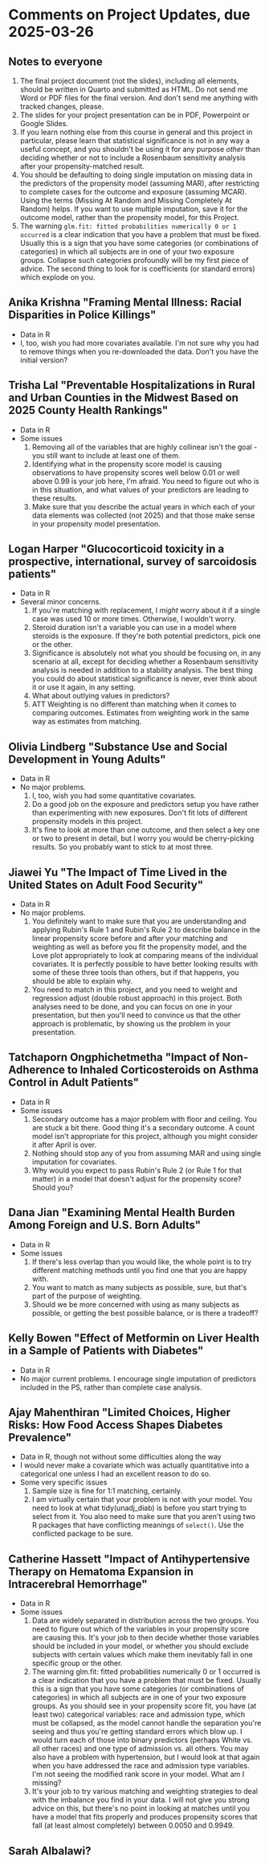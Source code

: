 # Comments on Project Updates, due 2025-03-26 

## Notes to everyone

1. The final project document (not the slides), including all elements, should be written in Quarto and submitted as HTML. Do not send me Word or PDF files for the final version. And don't send me anything with tracked changes, please.
2. The slides for your project presentation can be in PDF, Powerpoint or Google Slides.
3. If you learn nothing else from this course in general and this project in particular, please learn that statistical significance is not in any way a useful concept, and you shouldn't be using it for any purpose *other* than deciding whether or not to include a Rosenbaum sensitivity analysis after your propensity-matched result.
4. You should be defaulting to doing single imputation on missing data in the predictors of the propensity model (assuming MAR), after restricting to complete cases for the outcome and exposure (assuming MCAR). Using the terms (Missing At Random and Missing Completely At Random) helps. If you want to use multiple imputation, save it for the outcome model, rather than the propensity model, for this Project.
5. The warning `glm.fit: fitted probabilities numerically 0 or 1 occurred` is a clear indication that you have a problem that must be fixed. Usually this is a sign that you have some categories (or combinations of categories) in which all subjects are in one of your two exposure groups. Collapse such categories profoundly will be my first piece of advice. The second thing to look for is coefficients (or standard errors) which explode on you.

## Anika Krishna "Framing Mental Illness: Racial Disparities in Police Killings"

- Data in R
- I, too, wish you had more covariates available. I'm not sure why you had to remove things when you re-downloaded the data. Don't you have the initial version?

## Trisha Lal "Preventable Hospitalizations in Rural and Urban Counties in the Midwest Based on 2025 County Health Rankings"

- Data in R
- Some issues
    1. Removing all of the variables that are highly collinear isn't the goal - you still want to include at least one of them.
    2. Identifying what in the propensity score model is causing observations to have propensity scores well below 0.01 or well above 0.99 is your job here, I'm afraid. You need to figure out who is in this situation, and what values of your predictors are leading to these results.
    3. Make sure that you describe the actual years in which each of your data elements was collected (not 2025) and that those make sense in your propensity model presentation.

## Logan Harper "Glucocorticoid toxicity in a prospective, international, survey of sarcoidosis patients"

- Data in R
- Several minor concerns.
    1. If you're matching with replacement, I *might* worry about it if a single case was used 10 or more times. Otherwise, I wouldn't worry.
    2. Steroid duration isn't a variable you can use in a model where steroids is the exposure. If they're both potential predictors, pick one or the other.
    3. Significance is absolutely not what you should be focusing on, in any scenario at all, except for deciding whether a Rosenbaum sensitivity analysis is needed in addition to a stability analysis. The best thing you could do about statistical significance is never, ever think about it or use it again, in any setting. 
    4. What about outlying values in predictors?
    5. ATT Weighting is no different than matching when it comes to comparing outcomes. Estimates from weighting work in the same way as estimates from matching.

## Olivia Lindberg "Substance Use and Social Development in Young Adults"

- Data in R
- No major problems.
    1. I, too, wish you had some quantitative covariates.
    2. Do a good job on the exposure and predictors setup you have rather than experimenting with new exposures. Don't fit lots of different propensity models in this project.
    3. It's fine to look at more than one outcome, and then select a key one or two to present in detail, but I worry you would be cherry-picking results. So you probably want to stick to at most three.

## Jiawei Yu "The Impact of Time Lived in the United States on Adult Food Security"

- Data in R
- No major problems.
    1. You definitely want to make sure that you are understanding and applying Rubin's Rule 1 and Rubin's Rule 2 to describe balance in the linear propensity score before and after your matching and weighting as well as before you fit the propensity model, and the Love plot appropriately to look at comparing means of the individual covariates. It is perfectly possible to have better looking results with some of these three tools than others, but if that happens, you should be able to explain why.
    2. You need to match in this project, and you need to weight and regression adjust (double robust approach) in this project. Both analyses need to be done, and you can focus on one in your presentation, but then you'll need to convince us that the other approach is problematic, by showing us the problem in your presentation.

## Tatchaporn Ongphichetmetha "Impact of Non-Adherence to Inhaled Corticosteroids on Asthma Control in Adult Patients"

- Data in R
- Some issues
    1. Secondary outcome has a major problem with floor and ceiling. You are stuck a bit there. Good thing it's a secondary outcome. A count model isn't appropriate for this project, although you might consider it after April is over.
    2. Nothing should stop any of you from assuming MAR and using single imputation for covariates.
    3. Why would you expect to pass Rubin's Rule 2 (or Rule 1 for that matter) in a model that doesn't adjust for the propensity score? Should you?

## Dana Jian "Examining Mental Health Burden Among Foreign and U.S. Born Adults"

- Data in R
- Some issues
    1. If there's less overlap than you would like, the whole point is to try different matching methods until you find one that you are happy with.
    2. You want to match as many subjects as possible, sure, but that's part of the purpose of weighting.
    3. Should we be more concerned with using as many subjects as possible, or getting the best possible balance, or is there a tradeoff?


## Kelly Bowen "Effect of Metformin on Liver Health in a Sample of Patients with Diabetes"

- Data in R
- No major current problems. I encourage single imputation of predictors included in the PS, rather than complete case analysis.

## Ajay Mahenthiran "Limited Choices, Higher Risks: How Food Access Shapes Diabetes Prevalence"

- Data in R, though not without some difficulties along the way
- I would never make a covariate which was actually quantitative into a categorical one unless I had an excellent reason to do so.
- Some very specific issues
    1. Sample size is fine for 1:1 matching, certainly.
    2. I am virtually certain that your problem is not with your model. You need to look at what tidy(unadj_diab) is before you start trying to select from it. You also need to make sure that you aren't using two R packages that have conflicting meanings of `select()`. Use the conflicted package to be sure.

## Catherine Hassett "Impact of Antihypertensive Therapy on Hematoma Expansion in Intracerebral Hemorrhage"

- Data in R
- Some issues
    1. Data are widely separated in distribution across the two groups. You need to figure out which of the variables in your propensity score are causing this. It's your job to then decide whether those variables should be included in your model, or whether you should exclude subjects with certain values which make them inevitably fall in one specific group or the other.
    2. The warning glm.fit: fitted probabilities numerically 0 or 1 occurred is a clear indication that you have a problem that must be fixed. Usually this is a sign that you have some categories (or combinations of categories) in which all subjects are in one of your two exposure groups. As you should see in your propensity score fit, you have (at least two) categorical variables: race and admission type, which must be collapsed, as the model cannot handle the separation you're seeing and thus you're getting standard errors which blow up. I would turn each of those into binary predictors (perhaps White vs. all other races) and one type of admission vs. all others. You may also have a problem with hypertension, but I would look at that again when you have addressed the race and admission type variables. I'm not seeing the modified rank score in your model. What am I missing?
    3. It's your job to try various matching and weighting strategies to deal with the imbalance you find in your data. I will not give you strong advice on this, but there's no point in looking at matches until you have a model that fits properly and produces propensity scores that fall (at least almost completely) between 0.0050 and 0.9949.

## Sarah Albalawi?

